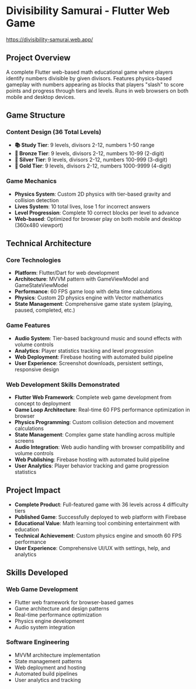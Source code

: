 # Divisibility Samurai - Flutter Web Game
https://divisibility-samurai.web.app/

## Project Overview

A complete Flutter web-based math educational game where players identify numbers divisible by given divisors. Features physics-based gameplay with numbers appearing as blocks that players "slash" to score points and progress through tiers and levels. Runs in web browsers on both mobile and desktop devices.

## Game Structure

### Content Design (36 Total Levels)
- **📚 Study Tier**: 9 levels, divisors 2-12, numbers 1-50 range
- **🥉 Bronze Tier**: 9 levels, divisors 2-12, numbers 10-99 (2-digit)
- **🥈 Silver Tier**: 9 levels, divisors 2-12, numbers 100-999 (3-digit) 
- **🥇 Gold Tier**: 9 levels, divisors 2-12, numbers 1000-9999 (4-digit)

### Game Mechanics
- **Physics System**: Custom 2D physics with tier-based gravity and collision detection
- **Lives System**: 10 total lives, lose 1 for incorrect answers
- **Level Progression**: Complete 10 correct blocks per level to advance
- **Web-based**: Optimized for browser play on both mobile and desktop (360x480 viewport)

## Technical Architecture

### Core Technologies
- **Platform**: Flutter/Dart for web development
- **Architecture**: MVVM pattern with GameViewModel and GameStateViewModel
- **Performance**: 60 FPS game loop with delta time calculations
- **Physics**: Custom 2D physics engine with Vector mathematics
- **State Management**: Comprehensive game state system (playing, paused, completed, etc.)

### Game Features
- **Audio System**: Tier-based background music and sound effects with volume controls
- **Analytics**: Player statistics tracking and level progression
- **Web Deployment**: Firebase hosting with automated build pipeline
- **User Experience**: Screenshot downloads, persistent settings, responsive design

### Web Development Skills Demonstrated
- **Flutter Web Framework**: Complete web game development from concept to deployment
- **Game Loop Architecture**: Real-time 60 FPS performance optimization in browser
- **Physics Programming**: Custom collision detection and movement calculations
- **State Management**: Complex game state handling across multiple screens
- **Audio Integration**: Web audio handling with browser compatibility and volume controls
- **Web Publishing**: Firebase hosting with automated build pipeline
- **User Analytics**: Player behavior tracking and game progression statistics

## Project Impact

- **Complete Product**: Full-featured game with 36 levels across 4 difficulty tiers
- **Published Game**: Successfully deployed to web platform with Firebase
- **Educational Value**: Math learning tool combining entertainment with education
- **Technical Achievement**: Custom physics engine and smooth 60 FPS performance
- **User Experience**: Comprehensive UI/UX with settings, help, and analytics

## Skills Developed

### Web Game Development
- Flutter web framework for browser-based games
- Game architecture and design patterns
- Real-time performance optimization
- Physics engine development
- Audio system integration

### Software Engineering
- MVVM architecture implementation
- State management patterns
- Web deployment and hosting
- Automated build pipelines
- User analytics and tracking